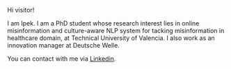 Hi visitor!

I am Ipek. I am a PhD student whose research interest lies in online misinformation and culture-aware NLP system for tacking misinformation in healthcare domain, at Technical University of Valencia. I also work as an innovation manager at Deutsche Welle.

You can contact with me via [Linkedin](https://www.linkedin.com/in/ipekbaris/). 
